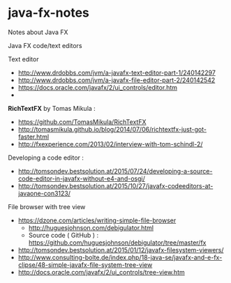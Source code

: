 # java-fx-notes
Notes about Java FX

Java FX code/text editors 

Text editor 
  - http://www.drdobbs.com/jvm/a-javafx-text-editor-part-1/240142297
  - http://www.drdobbs.com/jvm/a-javafx-file-editor-part-2/240142542
  - https://docs.oracle.com/javafx/2/ui_controls/editor.htm 
  - 
  
**RichTextFX** by Tomas Mikula : 
  - https://github.com/TomasMikula/RichTextFX
  - http://tomasmikula.github.io/blog/2014/07/06/richtextfx-just-got-faster.html
  - http://fxexperience.com/2013/02/interview-with-tom-schindl-2/

Developing a code editor :
- http://tomsondev.bestsolution.at/2015/07/24/developing-a-source-code-editor-in-javafx-without-e4-and-osgi/ 
- http://tomsondev.bestsolution.at/2015/10/27/javafx-codeeditors-at-javaone-con3123/ 


File browser with tree view 

 - https://dzone.com/articles/writing-simple-file-browser 
     - http://huguesjohnson.com/debigulator.html 
     - Source code ( GitHub ) : https://github.com/huguesjohnson/debigulator/tree/master/fx  
 - http://tomsondev.bestsolution.at/2015/01/12/javafx-filesystem-viewers/ 
 - http://www.consulting-bolte.de/index.php/18-java-se/javafx-and-e-fx-clipse/48-simple-javafx-file-system-tree-view 
 - http://docs.oracle.com/javafx/2/ui_controls/tree-view.htm 
 
 
